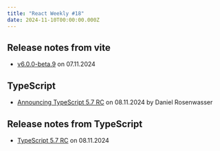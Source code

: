 ```yaml
---
title: "React Weekly #18"
date: 2024-11-10T00:00:00.000Z
---
```


## Release notes from vite

- [v6.0.0-beta.9](https://github.com/vitejs/vite/releases/tag/v6.0.0-beta.9) on 07.11.2024

## TypeScript

- [Announcing TypeScript 5.7 RC](https://devblogs.microsoft.com/typescript/announcing-typescript-5-7-rc/) on 08.11.2024 by Daniel Rosenwasser

## Release notes from TypeScript

- [TypeScript 5.7 RC](https://github.com/microsoft/TypeScript/releases/tag/v5.7-rc) on 08.11.2024
